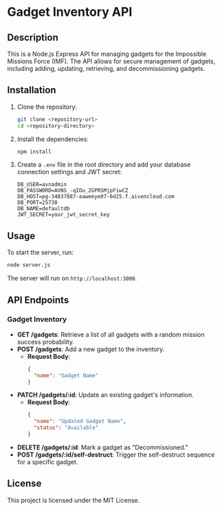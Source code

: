 # Gadget Inventory API

## Description
This is a Node.js Express API for managing gadgets for the Impossible Missions Force (IMF). The API allows for secure management of gadgets, including adding, updating, retrieving, and decommissioning gadgets.

## Installation

1. Clone the repository:
   ```bash
   git clone <repository-url>
   cd <repository-directory>
   ```

2. Install the dependencies:
   ```bash
   npm install
   ```

3. Create a `.env` file in the root directory and add your database connection settings and JWT secret:
   ```plaintext
   DB_USER=avnadmin
   DB_PASSWORD=AVNS_-qIOu_2GPRSMjpFiwCZ
   DB_HOST=pg-34837887-aaweeye07-6d25.f.aivencloud.com
   DB_PORT=25738
   DB_NAME=defaultdb
   JWT_SECRET=your_jwt_secret_key
   ```

## Usage
To start the server, run:
```bash
node server.js
```
The server will run on `http://localhost:3000`.

## API Endpoints

### Gadget Inventory
- **GET /gadgets**: Retrieve a list of all gadgets with a random mission success probability.
- **POST /gadgets**: Add a new gadget to the inventory.
  - **Request Body**: 
    ```json
    {
      "name": "Gadget Name"
    }
    ```
- **PATCH /gadgets/:id**: Update an existing gadget's information.
  - **Request Body**: 
    ```json
    {
      "name": "Updated Gadget Name",
      "status": "Available"
    }
    ```
- **DELETE /gadgets/:id**: Mark a gadget as "Decommissioned."
- **POST /gadgets/:id/self-destruct**: Trigger the self-destruct sequence for a specific gadget.

## License
This project is licensed under the MIT License.

